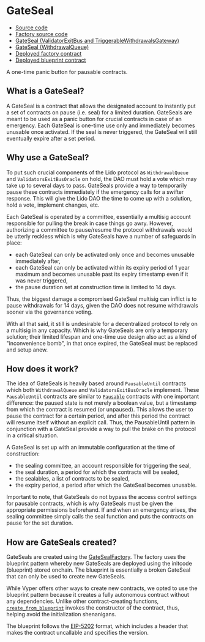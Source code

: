 # GateSeal

- [Source code](https://github.com/lidofinance/gate-seals/blob/main/contracts/GateSeal.vy)
- [Factory source code](https://github.com/lidofinance/gate-seals/blob/main/contracts/GateSealFactory.vy)
- [GateSeal (ValidatorExitBus and TriggerableWithdrawalsGateway)](https://etherscan.io/address/0xA6BC802fAa064414AA62117B4a53D27fFfF741F1)
- [GateSeal (WithdrawalQueue)](https://etherscan.io/address/0x8A854C4E750CDf24f138f34A9061b2f556066912)
- [Deployed factory contract](https://etherscan.io/address/0x6c82877cac5a7a739f16ca0a89c0a328b8764a24)
- [Deployed blueprint contract](https://etherscan.io/address/0xEe06EA501f7d9DC6F4200385A8D910182D155d3e)

A one-time panic button for pausable contracts.

## What is a GateSeal?

A GateSeal is a contract that allows the designated account to instantly put a set of contracts on pause (i.e. seal) for a limited duration. GateSeals are meant to be used as a panic button for crucial contracts in case of an emergency. Each GateSeal is one-time use only and immediately becomes unusable once activated. If the seal is never triggered, the GateSeal will still eventually expire after a set period.

## Why use a GateSeal?

To put such crucial components of the Lido protocol as `WithdrawalQueue` and `ValidatorsExitBusOracle` on hold, the DAO must hold a vote which may take up to several days to pass. GateSeals provide a way to temporarily pause these contracts immediately if the emergency calls for a swifter response. This will give the Lido DAO the time to come up with a solution, hold a vote, implement changes, etc.

Each GateSeal is operated by a committee, essentially a multisig account responsible for pulling the break in case things go awry. However, authorizing a committee to pause/resume the protocol withdrawals would be utterly reckless which is why GateSeals have a number of safeguards in place:

- each GateSeal can only be activated only once and becomes unusable immediately after,
- each GateSeal can only be activated within its expiry period of 1 year maximum and becomes unusable past its expiry timestamp even if it was never triggered,
- the pause duration set at construction time is limited to 14 days.

Thus, the biggest damage a compromised GateSeal multisig can inflict is to pause withdrawals for 14 days, given the DAO does not resume withdrawals sooner via the governance voting.

With all that said, it still is undesirable for a decentralized protocol to rely on a multisig in any capacity. Which is why GateSeals are only a temporary solution; their limited lifespan and one-time use design also act as a kind of "inconvenience bomb", in that once expired, the GateSeal must be replaced and setup anew.

## How does it work?

The idea of GateSeals is heavily based around `PausableUntil` contracts which both `WithdrawalQueue` and `ValidatorsExitBusOracle` implement. These `PausableUntil` contracts are similar to [`Pausable`](https://github.com/OpenZeppelin/openzeppelin-contracts/blob/release-v4.4/contracts/security/Pausable.sol) contracts with one important difference: the paused state is not merely a boolean value, but a timestamp from which the contract is resumed (or unpaused). This allows the user to pause the contract for a certain period, and after this period the contract will resume itself without an explicit call. Thus, the PausableUntil pattern in conjunction with a GateSeal provide a way to pull the brake on the protocol in a critical situation.

A GateSeal is set up with an immutable configuration at the time of construction:

- the sealing committee, an account responsible for triggering the seal,
- the seal duration, a period for which the contracts will be sealed,
- the sealables, a list of contracts to be sealed,
- the expiry period, a period after which the GateSeal becomes unusable.

Important to note, that GateSeals do not bypass the access control settings for pausable contracts, which is why GateSeals must be given the appropriate permissions beforehand. If and when an emergency arises, the sealing committee simply calls the seal function and puts the contracts on pause for the set duration.

## How are GateSeals created?

GateSeals are created using the [GateSealFactory](https://github.com/lidofinance/gate-seals/blob/main/contracts/GateSealFactory.vy). The factory uses the blueprint pattern whereby new GateSeals are deployed using the initcode (blueprint) stored onchain. The blueprint is essentially a broken GateSeal that can only be used to create new GateSeals.

While Vyper offers other ways to create new contracts, we opted to use the blueprint pattern because it creates a fully autonomous contract without any dependencies. Unlike other contract-creating functions, [`create_from_blueprint`](https://docs.vyperlang.org/en/stable/built-in-functions.html#chain-interaction) invokes the constructor of the contract, thus, helping avoid the initialization shenanigans.

The blueprint follows the [EIP-5202](https://eips.ethereum.org/EIPS/eip-5202) format, which includes a header that makes the contract uncallable and specifies the version.
